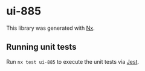 # ui-885

This library was generated with [Nx](https://nx.dev).

## Running unit tests

Run `nx test ui-885` to execute the unit tests via [Jest](https://jestjs.io).

